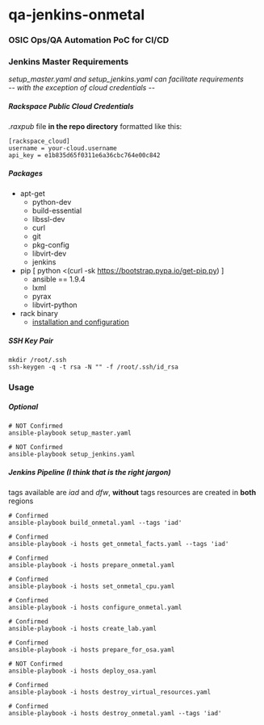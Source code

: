 # qa-jenkins-onmetal
### OSIC Ops/QA Automation PoC for CI/CD

### Jenkins Master Requirements
*setup_master.yaml and setup_jenkins.yaml can facilitate requirements  
-- with the exception of cloud credentials --*

##### Rackspace Public Cloud Credentials  
_.raxpub_ file **in the repo directory** formatted like this:  
```shell
[rackspace_cloud]
username = your-cloud.username
api_key = e1b835d65f0311e6a36cbc764e00c842
```

##### Packages
+ apt-get
  + python-dev
  + build-essential
  + libssl-dev
  + curl
  + git
  + pkg-config
  + libvirt-dev
  + jenkins
+ pip [ python <(curl -sk https://bootstrap.pypa.io/get-pip.py) ]
  + ansible == 1.9.4
  + lxml
  + pyrax
  + libvirt-python
+ rack binary
  + [installation and configuration](https://developer.rackspace.com/docs/rack-cli/configuration/#installation-and-configuration)

##### SSH Key Pair  
```shell
mkdir /root/.ssh
ssh-keygen -q -t rsa -N "" -f /root/.ssh/id_rsa
```

### Usage
##### Optional
```shell
# NOT Confirmed
ansible-playbook setup_master.yaml

# NOT Confirmed
ansible-playbook setup_jenkins.yaml
```

##### Jenkins Pipeline (I think that is the right jargon)  
tags available are _iad_ and _dfw_, **without** tags resources are created in **both** regions
```shell
# Confirmed
ansible-playbook build_onmetal.yaml --tags 'iad'

# Confirmed
ansible-playbook -i hosts get_onmetal_facts.yaml --tags 'iad'

# Confirmed
ansible-playbook -i hosts prepare_onmetal.yaml

# Confirmed
ansible-playbook -i hosts set_onmetal_cpu.yaml

# Confirmed
ansible-playbook -i hosts configure_onmetal.yaml

# Confirmed
ansible-playbook -i hosts create_lab.yaml

# Confirmed
ansible-playbook -i hosts prepare_for_osa.yaml

# NOT Confirmed
ansible-playbook -i hosts deploy_osa.yaml

# Confirmed
ansible-playbook -i hosts destroy_virtual_resources.yaml

# Confirmed
ansible-playbook -i hosts destroy_onmetal.yaml --tags 'iad'
```
